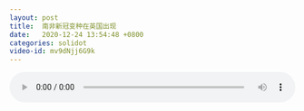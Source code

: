 ```yaml
---
layout: post
title:  南非新冠变种在英国出现
date:   2020-12-24 13:54:48 +0800
categories: solidot
video-id: mv9dNjj6G9k
---
```


<audio src="/assets/ebfc1114d45d71ce94b8b9abae088643.mp3" style="width: 100%;" controls></audio>

